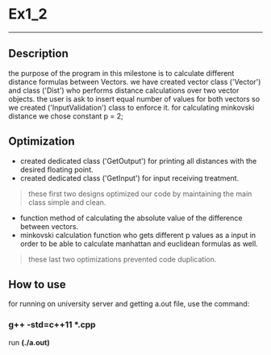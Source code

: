 # Ex1_2
---
## Description
the purpose of the program in this milestone is to calculate different distance formulas between Vectors.
we have created vector class ('Vector') and class ('Dist') who performs distance calculations over two vector objects.
the user is ask to insert equal number of values for both vectors so we created ('InputValidation') class to enforce it. 
for calculating minkovski distance we chose constant p = 2;

## Optimization
- created dedicated class ('GetOutput') for printing all distances with the desired floating point.
- created dedicated class ('GetInput') for input receiving treatment.
> these first two designs optimized our code by maintaining the main class simple and clean.
- function method of calculating the absolute value of the difference between vectors.
- minkovski calculation function who gets different p values as a input in order to be able to calculate manhattan and euclidean formulas as well.
> these last two optimizations prevented code duplication.

## How to use
for running on university server and getting a.out file, use the command:
### g++ -std=c++11 *.cpp
run **(./a.out)**



